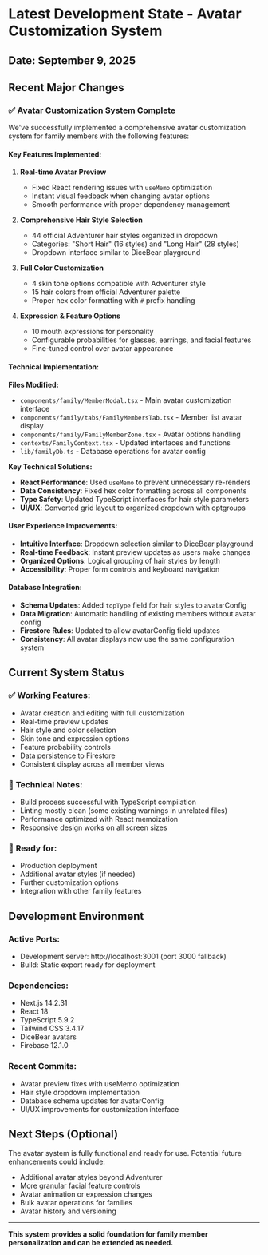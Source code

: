 # Latest Development State - Avatar Customization System

## Date: September 9, 2025

## Recent Major Changes

### ✅ **Avatar Customization System Complete**

We've successfully implemented a comprehensive avatar customization system for family members with the following features:

#### **Key Features Implemented:**

1. **Real-time Avatar Preview**
   - Fixed React rendering issues with `useMemo` optimization
   - Instant visual feedback when changing avatar options
   - Smooth performance with proper dependency management

2. **Comprehensive Hair Style Selection**
   - 44 official Adventurer hair styles organized in dropdown
   - Categories: "Short Hair" (16 styles) and "Long Hair" (28 styles)
   - Dropdown interface similar to DiceBear playground

3. **Full Color Customization**
   - 4 skin tone options compatible with Adventurer style
   - 15 hair colors from official Adventurer palette
   - Proper hex color formatting with `#` prefix handling

4. **Expression & Feature Options**
   - 10 mouth expressions for personality
   - Configurable probabilities for glasses, earrings, and facial features
   - Fine-tuned control over avatar appearance

#### **Technical Implementation:**

**Files Modified:**
- `components/family/MemberModal.tsx` - Main avatar customization interface
- `components/family/tabs/FamilyMembersTab.tsx` - Member list avatar display
- `components/family/FamilyMemberZone.tsx` - Avatar options handling
- `contexts/FamilyContext.tsx` - Updated interfaces and functions
- `lib/familyDb.ts` - Database operations for avatar config

**Key Technical Solutions:**
- **React Performance**: Used `useMemo` to prevent unnecessary re-renders
- **Data Consistency**: Fixed hex color formatting across all components
- **Type Safety**: Updated TypeScript interfaces for hair style parameters
- **UI/UX**: Converted grid layout to organized dropdown with optgroups

#### **User Experience Improvements:**
- **Intuitive Interface**: Dropdown selection similar to DiceBear playground
- **Real-time Feedback**: Instant preview updates as users make changes
- **Organized Options**: Logical grouping of hair styles by length
- **Accessibility**: Proper form controls and keyboard navigation

#### **Database Integration:**
- **Schema Updates**: Added `topType` field for hair styles to avatarConfig
- **Data Migration**: Automatic handling of existing members without avatar config
- **Firestore Rules**: Updated to allow avatarConfig field updates
- **Consistency**: All avatar displays now use the same configuration system

## Current System Status

### ✅ **Working Features:**
- Avatar creation and editing with full customization
- Real-time preview updates
- Hair style and color selection
- Skin tone and expression options
- Feature probability controls
- Data persistence to Firestore
- Consistent display across all member views

### 🔧 **Technical Notes:**
- Build process successful with TypeScript compilation
- Linting mostly clean (some existing warnings in unrelated files)
- Performance optimized with React memoization
- Responsive design works on all screen sizes

### 🚀 **Ready for:**
- Production deployment
- Additional avatar styles (if needed)
- Further customization options
- Integration with other family features

## Development Environment

### **Active Ports:**
- Development server: http://localhost:3001 (port 3000 fallback)
- Build: Static export ready for deployment

### **Dependencies:**
- Next.js 14.2.31
- React 18
- TypeScript 5.9.2
- Tailwind CSS 3.4.17
- DiceBear avatars
- Firebase 12.1.0

### **Recent Commits:**
- Avatar preview fixes with useMemo optimization
- Hair style dropdown implementation
- Database schema updates for avatarConfig
- UI/UX improvements for customization interface

## Next Steps (Optional)

The avatar system is fully functional and ready for use. Potential future enhancements could include:
- Additional avatar styles beyond Adventurer
- More granular facial feature controls
- Avatar animation or expression changes
- Bulk avatar operations for families
- Avatar history and versioning

---

**This system provides a solid foundation for family member personalization and can be extended as needed.**